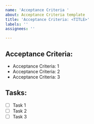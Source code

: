 ```yaml
---
name: 'Acceptance Criteria '
about: Acceptance Criteria template
title: 'Acceptance Criteria: <TITLE>'
labels: ''
assignees: ''

---
```


## Acceptance Criteria:
* Acceptance Criteria: 1
* Acceptance Criteria: 2
* Acceptance Criteria: 3

## Tasks:
- [ ] Task 1
- [ ] Task 2
- [ ] Task 3
